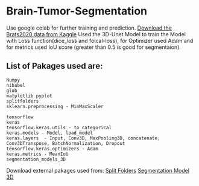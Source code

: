 # Brain-Tumor-Segmentation

Use google colab for further training and prediction. 
[Download the Brats2020 data from Kaggle](https://www.kaggle.com/awsaf49/brats20-dataset-training-validation) 
Used the 3D-Unet Model to train the Model with Loss function(dice_loss and folcal-loss), for Optimizer used Adam and for metrics used IoU score (greater than 0.5 is good for segmentaion).

## List of Pakages used are:
```
Numpy
nibabel
glob
matplotlib pyplot
splitfolders
sklearn.preprocessing - MinMaxScaler

tensorflow
keras
tensorflow.keras.utils - to_categorical
keras.models - Model, load_model
keras.layers  - Input, Conv3D, MaxPooling3D, concatenate, Conv3DTranspose, BatchNormalization, Dropout
tensorflow.keras.optimizers - Adam
keras.metrics - MeanIoU
segmentation_models_3D
```

Download external pakages used from: 
[Split Folders](https://pypi.org/project/split-folders) 
[Segmentation Model 3D](https://pypi.org/project/segmentation-models-3D)
